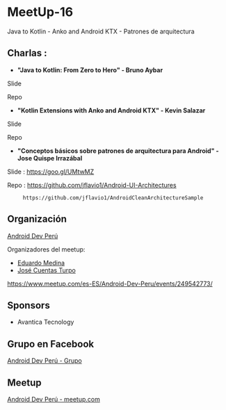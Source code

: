 # MeetUp-16
Java to Kotlin - Anko and Android KTX - Patrones de arquitectura

## Charlas :

- **"Java to Kotlin: From Zero to Hero" - Bruno Aybar**

 Slide 

 Repo 

- **"Kotlin Extensions with Anko and Android KTX" - Kevin Salazar**

 Slide 

 Repo 

- **"Conceptos básicos sobre patrones de arquitectura para Android" - Jose Quispe Irrazábal**

 Slide : https://goo.gl/UMtwMZ

 Repo  : https://github.com/jflavio1/Android-UI-Architectures
 
         https://github.com/jflavio1/AndroidCleanArchitectureSample
 

## Organización 
[Android Dev Perú](https://github.com/Android-Dev-Peru)

Organizadores del meetup:

- [Eduardo Medina](https://github.com/emedinaa)
- [José Cuentas Turpo](https://github.com/PibeDx)

https://www.meetup.com/es-ES/Android-Dev-Peru/events/249542773/

## Sponsors
 - Avantica Tecnology

## Grupo en Facebook 
[Android Dev Perú - Grupo](https://www.facebook.com/groups/androidpe/)

## Meetup 
[Android Dev Perú - meetup.com](https://www.meetup.com/es-ES/Android-Dev-Peru/)
